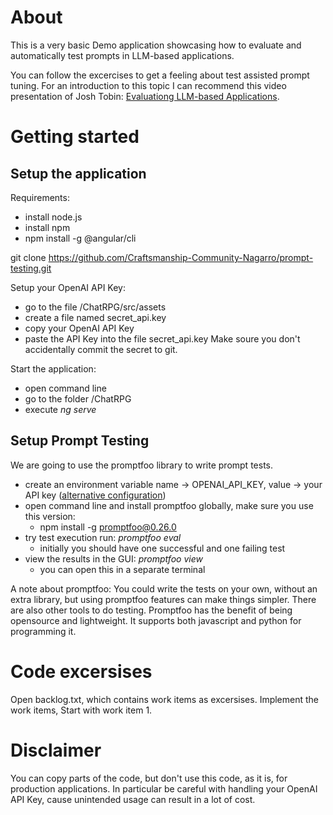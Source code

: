 # About
This is a very basic Demo application showcasing how to evaluate and automatically test prompts in LLM-based applications.

You can follow the excercises to get a feeling about test assisted prompt tuning.
For an introduction to this topic I can recommend this video presentation of Josh Tobin: [Evaluationg LLM-based Applications](https://www.youtube.com/watch?v=2CIIQ5KZWUM).

# Getting started

## Setup the application

Requirements:
- install node.js
- install npm
- npm install -g @angular/cli

git clone https://github.com/Craftsmanship-Community-Nagarro/prompt-testing.git

Setup your OpenAI API Key: 
- go to the file /ChatRPG/src/assets
- create a file named secret_api.key
- copy your OpenAI API Key
- paste the API Key into the file secret_api.key
Make soure you don't accidentally commit the secret to git.

Start the application:
- open command line
- go to the folder /ChatRPG
- execute *ng serve*

## Setup Prompt Testing
We are going to use the promptfoo library to write prompt tests.

- create an environment variable name -> OPENAI_API_KEY, value -> your API key ([alternative configuration](https://www.promptfoo.dev/docs/providers/openai/#configuring-parameters))
- open command line and install promptfoo globally, make sure you use this version:
    - npm install -g promptfoo@0.26.0
- try test execution run: *promptfoo eval*
    - initially you should have one successful and one failing test
- view the results in the GUI: *promptfoo view*
    - you can open this in a separate terminal

A note about promptfoo:
You could write the tests on your own, without an extra library, but using promptfoo features can make things simpler.
There are also other tools to do testing. Promptfoo has the benefit of being opensource and lightweight. It supports both javascript and python for programming it.

# Code excersises

Open backlog.txt, which contains work items as excersises.
Implement the work items, Start with work item 1.

# Disclaimer

You can copy parts of the code, but don't use this code, as it is, for production applications.
In particular be careful with handling your OpenAI API Key, cause unintended usage can result in a lot of cost.
